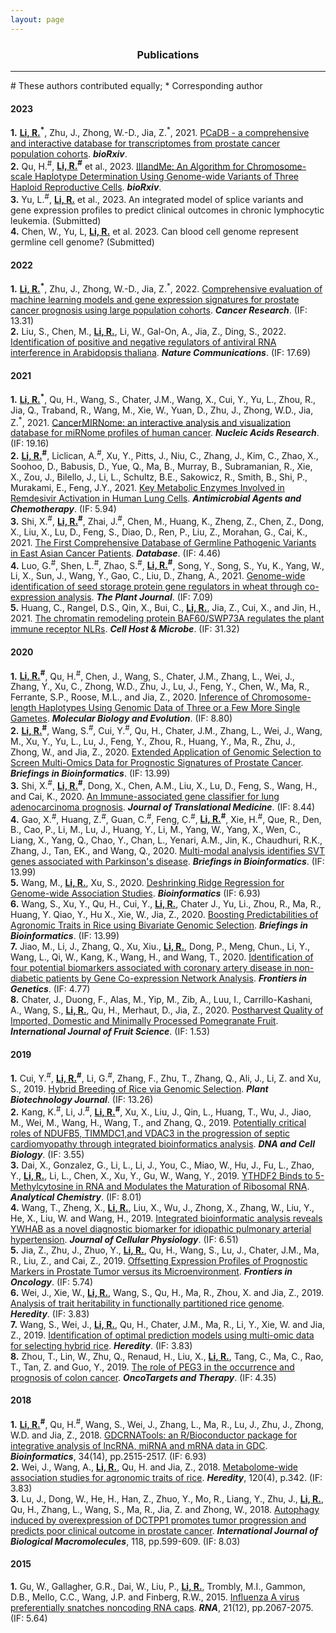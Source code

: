 ```yaml
---
layout: page
---
```


<div align="center"><h3>Publications</h3></div>

--------------------------------------------------

\# These authors contributed equally; * Corresponding author

#### 2023

**1.** **<ins>Li, R.</ins><sup>\*</sup>**, Zhu, J., Zhong, W.-D., Jia, Z.<sup>\*</sup>, 2021. [PCaDB - a comprehensive and interactive database for transcriptomes from prostate cancer population cohorts](https://doi.org/10.1101/2021.06.29.449134). ***bioRxiv***.  
**2.** Qu, H.<sup>#</sup>, **<ins>Li, R.</ins><sup>#</sup>** et al., 2023. [IIIandMe: An Algorithm for Chromosome-scale Haplotype Determination Using Genome-wide Variants of Three Haploid Reproductive Cells](https://doi.org/10.1101/2022.12.07.519546). ***bioRxiv***.  
**3.** Yu, L.<sup>#</sup>, **<ins>Li, R.</ins>** et al., 2023. An integrated model of splice variants and gene expression profiles to predict clinical outcomes in chronic lymphocytic leukemia. (Submitted)  
**4.** Chen, W., Yu, L, **<ins>Li, R.</ins>** et al. 2023. Can blood cell genome represent germline cell genome? (Submitted) 

#### 2022

**1.** **<ins>Li, R.</ins><sup>\*</sup>**, Zhu, J., Zhong, W.-D., Jia, Z.<sup>\*</sup>, 2022. [Comprehensive evaluation of machine learning models and gene expression signatures for prostate cancer prognosis using large population cohorts](https://doi.org/10.1101/2021.07.02.450975). ***Cancer Research***. (IF: 13.31)  
**2.** Liu, S., Chen, M., **<ins>Li, R.</ins>**, Li, W., Gal-On, A., Jia, Z., Ding, S., 2022. [Identification of positive and negative regulators of antiviral RNA interference in Arabidopsis thaliana](https://www.nature.com/ncomms/). ***Nature Communications***. (IF: 17.69)  

#### 2021

**1.** **<ins>Li, R.</ins><sup>\*</sup>**, Qu, H., Wang, S., Chater, J.M., Wang, X., Cui, Y., Yu, L., Zhou, R., Jia, Q., Traband, R., Wang, M., Xie, W., Yuan, D., Zhu, J., Zhong, W.D., Jia, Z.<sup>\*</sup>, 2021. [CancerMIRNome: an interactive analysis and visualization database for miRNome profiles of human cancer](https://doi.org/10.1093/nar/gkab784). ***Nucleic Acids Research***. (IF: 19.16)  
**2.** **<ins>Li, R.</ins><sup>#</sup>**, Liclican, A.<sup>#</sup>, Xu, Y., Pitts, J., Niu, C., Zhang, J., Kim, C., Zhao, X., Soohoo, D., Babusis, D., Yue, Q., Ma, B., Murray, B., Subramanian, R., Xie, X., Zou, J., Bilello, J., Li, L., Schultz, B.E., Sakowicz, R., Smith, B., Shi, P., Murakami, E., Feng, J.Y., 2021. [Key Metabolic Enzymes Involved in Remdesivir Activation in Human Lung Cells](https://doi.org/10.1128/AAC.00602-2). ***Antimicrobial Agents and Chemotherapy***. (IF: 5.94)  
**3.** Shi, X.<sup>#</sup>, **<ins>Li, R.</ins><sup>#</sup>**, Zhai, J.<sup>#</sup>, Chen, M., Huang, K., Zheng, Z., Chen, Z., Dong, X., Liu, X., Lu, D., Feng, S., Diao, D., Ren, P., Liu, Z., Morahan, G., Cai, K., 2021. [The First Comprehensive Database of Germline Pathogenic Variants in East Asian Cancer Patients](https://doi.org/10.1093/database/baab075). ***Database***. (IF: 4.46)  
**4.** Luo, G.<sup>#</sup>, Shen, L.<sup>#</sup>, Zhao, S.<sup>#</sup>, **<ins>Li, R.</ins><sup>#</sup>**, Song, Y., Song, S., Yu, K., Yang, W., Li, X., Sun, J., Wang, Y., Gao, C., Liu, D., Zhang, A., 2021. [Genome-wide identification of seed storage protein gene regulators in wheat through co-expression analysis](https://doi.org/10.1111/tpj.15538). ***The Plant Journal***. (IF: 7.09)  
**5.** Huang, C., Rangel, D.S., Qin, X., Bui, C., **<ins>Li, R.</ins>**, Jia, Z., Cui, X., and Jin, H., 2021. [The chromatin remodeling protein BAF60/SWP73A regulates the plant immune receptor NLRs](https://doi.org/10.1016/j.chom.2021.01.005). ***Cell Host & Microbe***. (IF: 31.32)  

#### 2020

**1.** **<ins>Li, R.</ins><sup>#</sup>**, Qu, H.<sup>#</sup>, Chen, J., Wang, S., Chater, J.M., Zhang, L., Wei, J., Zhang, Y., Xu, C., Zhong, W.D., Zhu, J., Lu, J., Feng, Y., Chen, W., Ma, R., Ferrante, S.P., Roose, M.L., and Jia, Z., 2020. [Inference of Chromosome-length Haplotypes Using Genomic Data of Three or a Few More Single Gametes](https://doi.org/10.1093/molbev/msaa176). ***Molecular Biology and Evolution***. (IF: 8.80)  
**2.** **<ins>Li, R.</ins><sup>#</sup>**, Wang, S.<sup>#</sup>, Cui, Y.<sup>#</sup>, Qu, H., Chater, J.M., Zhang, L., Wei, J., Wang, M., Xu, Y., Yu, L., Lu, J., Feng, Y., Zhou, R., Huang, Y., Ma, R., Zhu, J., Zhong, W., and Jia, Z., 2020. [Extended Application of Genomic Selection to Screen Multi-Omics Data for Prognostic Signatures of Prostate Cancer](https://doi.org/10.1093/bib/bbaa197). ***Briefings in Bioinformatics***. (IF: 13.99)  
**3.** Shi, X.<sup>#</sup>, **<ins>Li, R.</ins><sup>#</sup>**, Dong, X., Chen, A.M., Liu, X., Lu, D., Feng, S., Wang, H., and Cai, K., 2020. [An Immune-associated gene classifier for lung adenocarcinoma prognosis](https://doi.org/10.1186/s12967-020-02233-y). ***Journal of Translational Medicine***. (IF: 8.44)  
**4.** Gao, X.<sup>#</sup>, Huang, Z.<sup>#</sup>, Guan, C.<sup>#</sup>, Feng, C.<sup>#</sup>, **<ins>Li, R.</ins><sup>#</sup>**, Xie, H.<sup>#</sup>, Que, R., Den, B., Cao, P., Li, M., Lu, J., Huang, Y., Li, M., Yang, W., Yang, X., Wen, C., Liang, X., Yang, Q., Chao, Y., Chan, L., Yenari, A.M., Jin, K.,  Chaudhuri, R.K., Zhang, J., Tan, EK., and Wang, Q., 2020. [Multi-modal analysis identifies SVT genes associated with Parkinson's disease](https://academic.oup.com/bib). ***Briefings in Bioinformatics***. (IF: 13.99)  
**5.** Wang, M., **<ins>Li, R.</ins>**, Xu, S., 2020. [Deshrinking Ridge Regression for Genome-wide Association Studies](https://doi.org/10.1093/bioinformatics/btaa345). ***Bioinformatics*** (IF: 6.93)  
**6.** Wang, S., Xu, Y., Qu, H., Cui, Y., **<ins>Li, R.</ins>**, Chater J., Yu, Li., Zhou, R., Ma, R., Huang, Y. Qiao, Y., Hu X., Xie, W., Jia, Z., 2020. [Boosting Predictabilities of Agronomic Traits in Rice using Bivariate Genomic Selection](https://academic.oup.com/bib/article/doi/10.1093/bib/bbaa103/5867560?guestAccessKey=c06470c6-19c9-48e8-a821-f5eb870eb23b). ***Briefings in Bioinformatics***. (IF: 13.99)  
**7.** Jiao, M., Li, J., Zhang, Q., Xu, Xiu., **<ins>Li, R.</ins>**, Dong, P., Meng, Chun., Li, Y., Wang, L., Qi, W., Kang, K., Wang, H., and Wang, T., 2020. [Identification of four potential biomarkers associated with coronary artery disease in non-diabetic patients by Gene Co-expression Network Analysis](https://www.frontiersin.org/articles/10.3389/fgene.2020.00542/full). ***Frontiers in Genetics***. (IF: 4.77)  
**8.** Chater, J., Duong, F., Alas, M., Yip, M., Zib, A., Luu, I., Carrillo-Kashani, A., Wang, S., **<ins>Li, R.</ins>**, Qu, H., Merhaut, D., Jia, Z., 2020. [Postharvest Quality of Imported, Domestic and Minimally Processed Pomegranate Fruit](https://www.tandfonline.com/doi/full/10.1080/15538362.2020.1734896). ***International Journal of Fruit Science***. (IF: 1.53)  

#### 2019

**1.** Cui, Y.<sup>#</sup>, **<ins>Li, R.</ins><sup>#</sup>**, Li, G.<sup>#</sup>, Zhang, F., Zhu, T., Zhang, Q., Ali, J., Li, Z. and Xu, S., 2019. [Hybrid Breeding of Rice via Genomic Selection](https://onlinelibrary.wiley.com/doi/full/10.1111/pbi.13170). ***Plant Biotechnology Journal***. (IF: 13.26)  
**2.** Kang, K.<sup>#</sup>, Li, J.<sup>#</sup>, **<ins>Li, R.</ins><sup>#</sup>**, Xu, X., Liu, J., Qin, L., Huang, T., Wu, J., Jiao, M., Wei, M., Wang, H., Wang, T., and Zhang, Q., 2019. [Potentially critical roles of NDUFB5, TIMMDC1,and VDAC3 in the progression of septic cardiomyopathy through integrated bioinformatics analysis](https://www.liebertpub.com/doi/10.1089/dna.2019.4859). ***DNA and Cell Biology***. (IF: 3.55)  
**3.** Dai, X., Gonzalez, G., Li, L., Li, J., You, C., Miao, W., Hu, J., Fu, L., Zhao, Y., **<ins>Li, R.</ins>**, Li, L., Chen, X.,  Xu, Y., Gu, W., Wang, Y., 2019. [YTHDF2 Binds to 5-Methylcytosine in RNA and Modulates the Maturation of Ribosomal RNA](https://pubs.acs.org/doi/abs/10.1021/acs.analchem.9b04505). ***Analytical Chemistry***. (IF: 8.01)  
**4.** Wang, T., Zheng, X., **<ins>Li, R.</ins>**, Liu, X., Wu, J., Zhong, X., Zhang, W., Liu, Y., He, X., Liu, W. and Wang, H., 2019. [Integrated bioinformatic analysis reveals YWHAB as a novel diagnostic biomarker for idiopathic pulmonary arterial hypertension](https://doi.org/10.1002/jcp.27381). ***Journal of Cellular Physiology***. (IF: 6.51)  
**5.** Jia, Z., Zhu, J., Zhuo, Y., **<ins>Li, R.</ins>**, Qu, H., Wang, S., Lu, J., Chater, J.M., Ma, R., Liu, Z., and Cai, Z., 2019. [Offsetting Expression Profiles of Prognostic Markers in Prostate Tumor versus its Microenvironment](https://doi.org/10.3389/fonc.2019.00539). ***Frontiers in Oncology***. (IF: 5.74)  
**6.** Wei, J., Xie, W., **<ins>Li, R.</ins>**, Wang, S., Qu, H., Ma, R., Zhou, X. and Jia, Z., 2019. [Analysis of trait heritability in functionally partitioned rice genome](https://www.nature.com/articles/s41437-019-0244-9). ***Heredity***. (IF: 3.83)  
**7.** Wang, S., Wei, J., **<ins>Li, R.</ins>**, Qu, H., Chater, J.M., Ma, R., Li, Y., Xie, W. and Jia, Z., 2019. [Identification of optimal prediction models using multi-omic data for selecting hybrid rice](https://www.nature.com/articles/s41437-019-0210-6). ***Heredity***. (IF: 3.83)  
**8.** Zhou, T., Lin, W., Zhu, Q., Renaud, H., Liu, X., **<ins>Li, R.</ins>**, Tang, C., Ma, C., Rao, T., Tan, Z. and Guo, Y., 2019. [The role of PEG3 in the occurrence and prognosis of colon cancer](https://doi.org/10.2147/OTT.S208060). ***OncoTargets and Therapy***. (IF: 4.35)  


#### 2018

**1.** **<ins>Li, R.</ins><sup>#</sup>**, Qu, H.<sup>#</sup>, Wang, S., Wei, J., Zhang, L., Ma, R., Lu, J., Zhu, J., Zhong, W.D. and Jia, Z., 2018. [GDCRNATools: an R/Bioconductor package for integrative analysis of lncRNA, miRNA and mRNA data in GDC](https://academic.oup.com/bioinformatics/article/34/14/2515/4917355). ***Bioinformatics***, 34(14), pp.2515-2517. (IF: 6.93)  
**2.** Wei, J., Wang, A., **<ins>Li, R.</ins>**, Qu, H. and Jia, Z., 2018. [Metabolome-wide association studies for agronomic traits of rice](https://www.nature.com/articles/s41437-017-0032-3). ***Heredity***, 120(4), p.342. (IF: 3.83)  
**3.** Lu, J., Dong, W., He, H., Han, Z., Zhuo, Y., Mo, R., Liang, Y., Zhu, J., **<ins>Li, R.</ins>**, Qu, H., Zhang, L., Wang, S., Ma, R., Jia, Z. and Zhong, W., 2018. [Autophagy induced by overexpression of DCTPP1 promotes tumor progression and predicts poor clinical outcome in prostate cancer](https://doi.org/10.1016/j.ijbiomac.2018.06.005). ***International Journal of Biological Macromolecules***, 118, pp.599-609. (IF: 8.03)  


#### 2015

**1.** Gu, W., Gallagher, G.R., Dai, W., Liu, P., **<ins>Li, R.</ins>**, Trombly, M.I., Gammon, D.B., Mello, C.C., Wang, J.P. and Finberg, R.W., 2015. [Influenza A virus preferentially snatches noncoding RNA caps](https://rnajournal.cshlp.org/content/21/12/2067.full). ***RNA***, 21(12), pp.2067-2075. (IF: 5.64)
